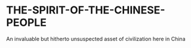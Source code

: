 # THE-SPIRIT-OF-THE-CHINESE-PEOPLE
An invaluable but hitherto unsuspected asset of civilization here in China
